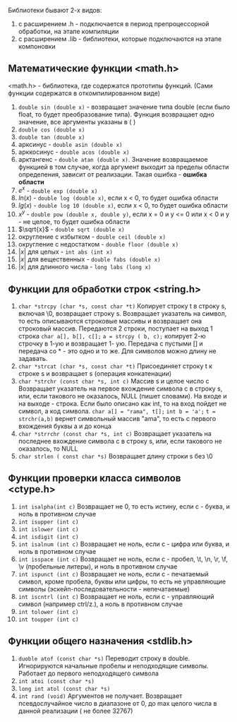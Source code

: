 Библиотеки бывают 2-х видов:
1. с расширением .h - подключается в период препроцессорной обработки, на этапе компиляции
2. с расширением .lib - библиотеки, которые подключаются на этапе компоновки
## Математические функции **<math.h>**
<math.h> - библиотека, где содержатся прототипы функций. (Сами функции содержатся в откомпилированном виде)
1. `double sin (double x)` - возвращает значение типа double (если было float, то будет преобразование типа). Функция возвращает одно значение, все аргументы указаны в ( )
2. `double cos (double x)`
3. `double tan (double x)`
4. арксинус - `double asin (double x)`
5. арккосинус - `double acos (double x)`
6. арктангенс - `double atan (double x)`. Значение возвращаемое функцией в том случае, когда аргумент выходит за пределы области определения, зависит от реализации. Такая ошибка - **ошибка области**
7. $e^x$ - `double exp (double x)` 
8. $ln(x)$ - `double log (double x)`, если x < 0, то будет ошибка области
9. $lg(x)$ - `double log 10 (double x)`, если x < 0, то будет ошибка области
10. $x^y$ - `double pow (double x, double y)`, если x = 0 и y <= 0 или x < 0 и y - не целое, то будет ошибка области
11. $\sqrt{x}$ - `double sqrt (double x)`
12. округление  с избытком - `double ceil (double x)`
13. округление с недостатком - `double floor (double x)`
14. $|x|$  для целых - `int abs (int x)`
15. $|x|$  для вещественных - `double fabs (double x)`
16. $|x|$  для длинного числа - `long labs (long x)`
## Функции для обработки строк <string.h>
1. `char *strcpy (char *s, const char *t)`
   Копирует строку t в строку s, включая \0, возвращает строку s. Возвращает указатель на символ, то есть описываются строковые массивы и возвращает она строковый массив. Передаются 2 строки, поступает на выход 1 строка 
   `char a[], b[], c[];`
   `a = strcpy ( b, c);`
   копирует 2-ю строчку в 1-ую и возвращает 1- ую. Передача с пустыми [] и передача со * - это одно и то же. Для символов можно длину не задавать.
2. `char *strcat (char *s, const char *t)`
   Присоединяет строку t к строке s и возвращает s (операция конкатенации)
3. `char *strchr (const char *s, int c)`
   Массив s и целое число c
   Возвращает указатель на первое вхождение символа с в строку s, или, если такового не оказалось, NULL (пишет словами). На входе и на выходе - строка. Если было описано как int, то на вход пойдет не символ, а код символа.
   `char a[] = "rama", t[];`
   `int b = 'a';`
   `t = strchr(a,b)`
   вернет символьный массив "ama", то есть с первого вхождения буквы a и до конца
4. `char *strrchr (const char *s, int c)`
   Возвращает указатель на последнее вхождение символа c в строку s, или, если такового не оказалось, то NULL
5. `char strlen ( const char *s)`
   Возвращает длину строки s без \0
## Функции проверки класса символов <ctype.h>
1. `int isalpha(int c)`
   Возвращает не 0, то есть истину, если c - буква, и ноль в противном случае
2. `int isupper (int c)`
3. `int islower (int c)`
4. `int isdigit (int c)`
5. `int isalnum (int c)`
   Возвращает не ноль, если c - цифра или буква, и ноль в противном случае
6. `int isspace (int c)`
   Возвращает не ноль, если c - пробел, \t, \n, \r, \f, \v (пробельные литеры), и ноль в противном случае
7. `int ispunct (int c)`
   Возвращает не ноль, если с - печатаемый символ, кроме пробела, буквы или цифры, то есть не управляющие символы (эскейп-последовательности - непечатаемые)
8. `int iscntrl (int c)`
   Возвращает не ноль, если с - управляющий символ (например ctrl/z.), а ноль в противном случае
9. `int tolower (int c)`
10. `int toupper (int c)`
## Функции общего назначения <stdlib.h>
1. `duoble atof (const char *s)`
   Переводит строку в double. Игнорируются начальные пробелы и неподходящие символы. Работает до  первого неподходящего символа
2. `int atoi (const char *s)`
3. `long int atol (const char *s)`
4. `int rand (void)`
   Аргументов не получает. Возвращает псевдослучайное число в диапазоне от 0, до max целого числа в данной реализации ( не более 32767)